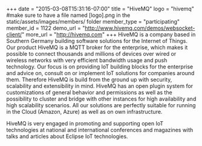 +++
date = "2015-03-08T15:31:16-07:00"
title = "HiveMQ"
logo = "hivemq" #make sure to have a file named [logo].png in the static/assets/images/members/ folder
member_type = "participating"
member_id = 1122
demo_url = "http://www.hivemq.com/demos/websocket-client/"
more_url = "http://hivemq.com"
+++
HiveMQ is a company based in Southern Germany building software solutions for the Internet of Things. Our product HiveMQ is a MQTT broker for the enterprise, which makes it possible to connect thousands and millions of devices over wired or wireless networks with very efficient bandwidth usage and push technology. Our focus is on providing IoT building blocks for the enterprise and advice on, consult on or implement IoT solutions for companies around them. Therefore HiveMQ is build from the ground up with security, scalability and extensibility in mind. HiveMQ has an open plugin system for customizations of general behavior and permissions as well as the possibility to cluster and bridge with other instances for high availability and high scalability scenarios. All our solutions are perfectly suitable for running in the Cloud (Amazon, Azure) as well as on own infrastructure.

HiveMQ is very engaged in promoting and supporting open IoT technologies at national and international conferences and magazines with talks and articles about Eclipse IoT technologies.